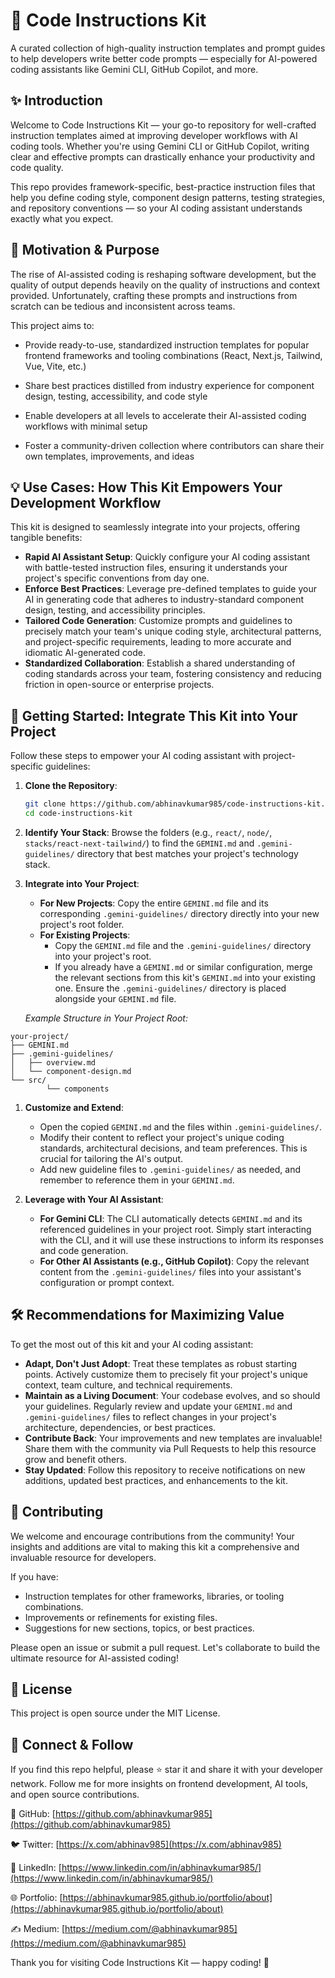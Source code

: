 # 🚀 Code Instructions Kit

A curated collection of high-quality instruction templates and prompt guides to
help developers write better code prompts — especially for AI-powered coding
assistants like Gemini CLI, GitHub Copilot, and more.

## ✨ Introduction

Welcome to Code Instructions Kit — your go-to repository for well-crafted
instruction templates aimed at improving developer workflows with AI coding
tools. Whether you're using Gemini CLI or GitHub Copilot, writing clear and
effective prompts can drastically enhance your productivity and code quality.

This repo provides framework-specific, best-practice instruction files that help
you define coding style, component design patterns, testing strategies, and
repository conventions — so your AI coding assistant understands exactly what
you expect.

## 🎯 Motivation & Purpose

The rise of AI-assisted coding is reshaping software development, but the
quality of output depends heavily on the quality of instructions and context
provided. Unfortunately, crafting these prompts and instructions from scratch
can be tedious and inconsistent across teams.

This project aims to:

- Provide ready-to-use, standardized instruction templates for popular frontend
  frameworks and tooling combinations (React, Next.js, Tailwind, Vue, Vite,
  etc.)

- Share best practices distilled from industry experience for component design,
  testing, accessibility, and code style

- Enable developers at all levels to accelerate their AI-assisted coding
  workflows with minimal setup

- Foster a community-driven collection where contributors can share their own
  templates, improvements, and ideas

## 💡 Use Cases: How This Kit Empowers Your Development Workflow

This kit is designed to seamlessly integrate into your projects, offering
tangible benefits:

- **Rapid AI Assistant Setup**: Quickly configure your AI coding assistant with
  battle-tested instruction files, ensuring it understands your project's
  specific conventions from day one.
- **Enforce Best Practices**: Leverage pre-defined templates to guide your AI in
  generating code that adheres to industry-standard component design, testing,
  and accessibility principles.
- **Tailored Code Generation**: Customize prompts and guidelines to precisely
  match your team's unique coding style, architectural patterns, and
  project-specific requirements, leading to more accurate and idiomatic
  AI-generated code.
- **Standardized Collaboration**: Establish a shared understanding of coding
  standards across your team, fostering consistency and reducing friction in
  open-source or enterprise projects.

## 🚀 Getting Started: Integrate This Kit into Your Project

Follow these steps to empower your AI coding assistant with project-specific
guidelines:

1.  **Clone the Repository**:

    ```bash
    git clone https://github.com/abhinavkumar985/code-instructions-kit.git
    cd code-instructions-kit
    ```

2.  **Identify Your Stack**: Browse the folders (e.g., `react/`, `node/`,
    `stacks/react-next-tailwind/`) to find the `GEMINI.md` and
    `.gemini-guidelines/` directory that best matches your project's technology
    stack.

3.  **Integrate into Your Project**:
    - **For New Projects**: Copy the entire `GEMINI.md` file and its
      corresponding `.gemini-guidelines/` directory directly into your new
      project's root folder.
    - **For Existing Projects**:
      - Copy the `GEMINI.md` file and the `.gemini-guidelines/` directory into
        your project's root.
      - If you already have a `GEMINI.md` or similar configuration, merge the
        relevant sections from this kit's `GEMINI.md` into your existing one.
        Ensure the `.gemini-guidelines/` directory is placed alongside your
        `GEMINI.md` file.

    _Example Structure in Your Project Root:_

```
your-project/
├── GEMINI.md
├── .gemini-guidelines/
│   ├── overview.md
│   └── component-design.md
└── src/
        └── components
```

1.  **Customize and Extend**:
    - Open the copied `GEMINI.md` and the files within `.gemini-guidelines/`.
    - Modify their content to reflect your project's unique coding standards,
      architectural decisions, and team preferences. This is crucial for
      tailoring the AI's output.
    - Add new guideline files to `.gemini-guidelines/` as needed, and remember
      to reference them in your `GEMINI.md`.

2.  **Leverage with Your AI Assistant**:
    - **For Gemini CLI**: The CLI automatically detects `GEMINI.md` and its
      referenced guidelines in your project root. Simply start interacting with
      the CLI, and it will use these instructions to inform its responses and
      code generation.
    - **For Other AI Assistants (e.g., GitHub Copilot)**: Copy the relevant
      content from the `.gemini-guidelines/` files into your assistant's
      configuration or prompt context.

## 🛠️ Recommendations for Maximizing Value

To get the most out of this kit and your AI coding assistant:

- **Adapt, Don't Just Adopt**: Treat these templates as robust starting points.
  Actively customize them to precisely fit your project's unique context, team
  culture, and technical requirements.
- **Maintain as a Living Document**: Your codebase evolves, and so should your
  guidelines. Regularly review and update your `GEMINI.md` and
  `.gemini-guidelines/` files to reflect changes in your project's architecture,
  dependencies, or best practices.
- **Contribute Back**: Your improvements and new templates are invaluable! Share
  them with the community via Pull Requests to help this resource grow and
  benefit others.
- **Stay Updated**: Follow this repository to receive notifications on new
  additions, updated best practices, and enhancements to the kit.

## 🤝 Contributing

We welcome and encourage contributions from the community! Your insights and
additions are vital to making this kit a comprehensive and invaluable resource
for developers.

If you have:

- Instruction templates for other frameworks, libraries, or tooling
  combinations.
- Improvements or refinements for existing files.
- Suggestions for new sections, topics, or best practices.

Please open an issue or submit a pull request. Let's collaborate to build the
ultimate resource for AI-assisted coding!

## 📄 License

This project is open source under the MIT License.

## 🔗 Connect & Follow

If you find this repo helpful, please ⭐ star it and share it with your
developer network. Follow me for more insights on frontend development, AI
tools, and open source contributions.

🐙 GitHub: [https://github.com/abhinavkumar985](https://github.com/abhinavkumar985)

🐦 Twitter: [https://x.com/abhinav985](https://x.com/abhinav985)

💼 LinkedIn: [https://www.linkedin.com/in/abhinavkumar985/](https://www.linkedin.com/in/abhinavkumar985/)

🌐 Portfolio: [https://abhinavkumar985.github.io/portfolio/about](https://abhinavkumar985.github.io/portfolio/about)

✍️ Medium: [https://medium.com/@abhinavkumar985](https://medium.com/@abhinavkumar985)

Thank you for visiting Code Instructions Kit — happy coding! 🎉
